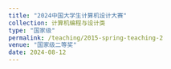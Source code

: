 ```yaml
---
title: "2024中国大学生计算机设计大赛"
collection: 计算机编程与设计类
type: "国家级"
permalink: /teaching/2015-spring-teaching-2
venue: "国家级二等奖"
date: 2024-08-12
---
```

